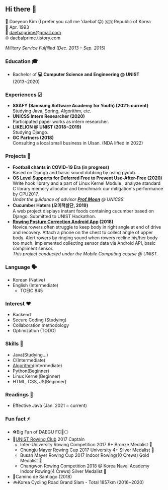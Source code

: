 
## Hi there 👋

📛 Daeyeon Kim (I prefer you call me 'daebal'😊)
🇰🇷 Republic of Korea  
🎂 Apr. 1993  
📧 daebalprime@gmail.com  
🌐 daebalprime.tistory.com  

*Military Service Fulfilled (Dec. 2013 – Sep. 2015)*

### Education 🎓

- Bachelor of **💻 Computer Science and Engineering @ UNIST** (2013~2020)

### Experiences ☑
- **SSAFY (Samsung Software Academy for Youth) (2021~current)**  
	Studying Java, Spring, Algorithm, etc.
- **UNICSS Intern Researcher (2020)**  
	Participated paper works as intern researcher.
- **LIKELION @ UNIST (2018~2019)**  
	Studying Django.
- **GC Partners (2018)**  
	Consulting a local small business in Ulsan. (NDA lifted in 2022)


### Projects 🤖
- **Football️ chants in COVID-19 Era (in progress)**  
	Based on Django and basic sound dubbing by using pydub.
- **OS Level Supports for Deferred Free to Prevent Use-After-Free (2020)**  
	 Write hook library and a part of Linux Kernel Module , analyze standard C library memory allocator and benchmark our mitigation's performance by CPU2017.  
	 *Under the guidance of advisor [**Prof.Moon**](https://hyungon.unist.ac.kr/) @ UNICSS.*
- **Cucumber Haters (오이척살단, 2019)**  
	A web project displays instant foods containing cucumber based on Django. Submitted to UNIST Hackathon.
- **[Rowing Posture Correction Android App](https://github.com/daebalprime/UNI19FF_CSE465_FinalProject) (2018)**  
	Novice rowers often struggle to keep body in right angle at end of drive and recovery. Attach a phone on the chest to collect angle of upper body. Alert rowers by ringing sound when rowers recline his/her body too much.  Implemented collecting sensor data via Android API, basic compliment sensor.  
	*This project conducted under the Mobile Computing course @ UNIST.*

### Language 🗣
- Korean (Native)  
- English (Intermediate)  
	- TOEIC 845

### Interest ❤️️
- Backend
- Secure Coding (Studying)
- Collaboration methodology
- Optimization (TODO)

### Skills 🤹
- Java(Studying...)
- C(Intermediate)
- [Algorithm](https://solved.ac/profile/daebalprime)(Intermediate)
- Python(Beginner)
- Linux Kernel(Beginner)
- HTML, CSS, JS(Beginner)

### Readings 📖
- Effective Java (Jan. 2021 ~ current)

### Fun fact ⚡️
- ️⚽️Big Fan of DAEGU FC🔵⚪️
- 🚣[UNIST Rowing Club](http://rowing.unist.ac.kr/) 2017 Captain
  - Inter-University Rowing Competition 2017 8+ Bronze Medalist 🥉
  - Chungju Mayer Rowing Cup 2017 University 4+ Silver Medalist 🥈
  - Busan Mayer Rowing Cup 2017 Indoor Rowing(10 Crews) Gold Medalist 🥇
  - Changwon Rowing Competition 2018 @ Korea Naval Academy Indoor Rowing(4 Crews) Silver Medalist 🥈
- 🥾Camino de Santiago (2018)
- 🚲Korea Cycling Road Grand Slam - Total 1857km (2016~2020)

